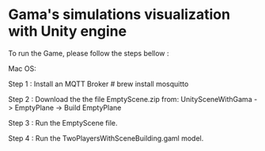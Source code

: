 # Gama's simulations visualization with Unity engine

To run the Game, please follow the steps bellow :

Mac OS:

Step 1 : Install an MQTT Broker # brew install mosquitto

Step 2 : Download the the file EmptyScene.zip from: UnitySceneWithGama -> EmptyPlane -> Build EmptyPlane

Step 3 : Run the EmptyScene file.

Step 4 : Run the TwoPlayersWithSceneBuilding.gaml model.


